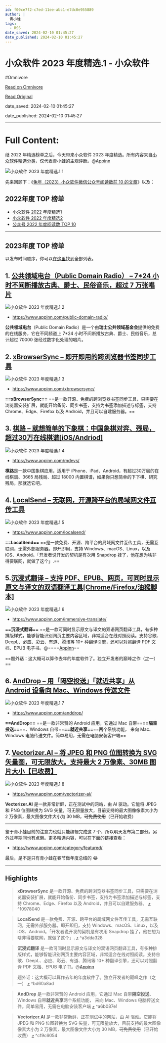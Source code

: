 ```yaml
---
id: f00ce7f2-c7ed-11ee-abc1-e7dc0e955889
author: |
  青小蛙
tags:
  - RSS
date_saved: 2024-02-10 01:45:27
date_published: 2024-02-10 01:45:27
---
```


# 小众软件 2023 年度精选.1 - 小众软件
#Omnivore

[Read on Omnivore](https://omnivore.app/me/2023-1-18d921f0a34)

[Read Original](https://www.appinn.com/appinn-2023-top-15-list-1/)

date_saved: 2024-02-10 01:45:27

date_published: 2024-02-10 01:45:27

--- 

# Full Content: 

继 2022 年精选榜单之后，今天带来小众软件 2023 年度精选。所有内容来自[小众软件精选分类](https://www.appinn.com/category/featured/)，仅代表青小蛙的主观评断。@[Appinn](https://www.appinn.com/appinn-2023-top-15-list-1/)

![小众软件 2023 年度精选.1 1](https://proxy-prod.omnivore-image-cache.app/1608x700,sk_tZj87dh9r9yxGjR_fpW_UORY9cfxbqNUdLK5lwLug/https://www.appinn.com/wp-content/uploads/2024/02/Appinn-feature-images-84.jpg "小众软件 2023 年度精选.1 1")

先来回顾下：《[兔年（2023）小众软件微信公众号阅读数前 10 的文章](https://www.appinn.com/2023-appinn-wechat-mp-top10/)》以及：

## 2022年度 TOP 榜单

* [小众软件 2022 年度精选1](https://www.appinn.com/appinn-2022-top-26-list-1)
* [小众软件 2022 年度精选2](https://www.appinn.com/appinn-2022-top-26-list-2/)
* [公众号 2022 年度阅读数 TOP 10](https://www.appinn.com/appinncom-wechat-miniapp-2022-top10/)

---

## 2023年度 TOP 榜单

以发布时间顺序，你可以[在这里](https://www.appinn.com/2023-appinn-wechat-mp-top10/)找到全部列表。

## 1\. [公共领域电台（Public Domain Radio） – 7\*24 小时不间断播放古典、爵士、民俗音乐，超过 7 万张唱片](https://www.appinn.com/public-domain-radio/)

![小众软件 2023 年度精选.1 2](https://proxy-prod.omnivore-image-cache.app/0x0,szUVx6o52lHEG5Ckiadr_VZprJM6nG0M9xmPe2uyXk20/https://static1.appinn.com/images/202301/public-domain-radio.jpg!o "小众软件 2023 年度精选.1 2")

* <https://www.appinn.com/public-domain-radio/>

**公共领域电台**（Public Domain Radio）是一个由**瑞士公共领域基金会**提供的免费的在线服务，它在不同频道上 7\*24 小时不间断播放古典、爵士、民俗音乐，总计超过 70000 张经过数字化处理的唱片。

## 2\. [xBrowserSync – 即开即用的跨浏览器书签同步工具](https://www.appinn.com/xbrowsersync/)

![小众软件 2023 年度精选.1 3](https://proxy-prod.omnivore-image-cache.app/0x0,sNMHZZFRvCeno1y0wGwNyFAPOW-8mFbIXtq5X4YisQM4/https://static1.appinn.com/images/202301/xbrowsersync.jpg!o "小众软件 2023 年度精选.1 3")

* <https://www.appinn.com/xbrowsersync/>

**==xBrowserSync==** ==是一款开源、免费的跨浏览器书签同步工具，只需要在浏览器安装扩展，就能开始备份、同步书签，支持为书签添加描述与标签，支持 Chrome、Edge、Firefox 以及 Android，并且可以自建服务器。==

## 3\. [棋路 – 就想简单的下象棋：中国象棋对弈、残局，超过30万在线棋谱\[iOS/Andriod\]](https://www.appinn.com/mdevs/)

![小众软件 2023 年度精选.1 4](https://proxy-prod.omnivore-image-cache.app/0x0,sjRJ_-tyI2_H1D1pqL81B9Hk4-uiKmKpFgV-fNzrexzk/https://static1.appinn.com/images/202301/mdevs.jpg!o "小众软件 2023 年度精选.1 4")

* <https://www.appinn.com/mdevs/>

**棋路**是一款中国象棋应用，适用于 iPhone、iPad、Android，有超过30万局的在线棋谱、3665 局残局、超过 18000 内置棋谱，如果你只想简单的下下棋、研究残局，那就选它吧。

## 4\. [LocalSend – 无联网，开源跨平台的局域网文件互传工具](https://www.appinn.com/localsend/)

![小众软件 2023 年度精选.1 5](https://proxy-prod.omnivore-image-cache.app/0x0,sVaUQCfQRtzYhBSw--HLj1RluedwwHmPTQwt7FlnHbzc/https://static1.appinn.com/images/202301/localsend.jpg!o "小众软件 2023 年度精选.1 5")

* <https://www.appinn.com/localsend/>

**==LocalSend==** ==是一款免费、开源、跨平台的局域网文件互传工具，无需互联网，无需外部服务器。即开即用，支持 Windows、macOS、Linux，以及 iOS、Android。「开发者说开发的契机是有次用 Snapdrop 挂了，他在想为啥非得要联网，就做了这个」.==

## 5.[沉浸式翻译 – 支持 PDF、EPUB、网页，可同时显示原文与译文的双语翻译工具\[Chrome/Firefox/油猴脚本\]](https://www.appinn.com/immersive-translate/)

![小众软件 2023 年度精选.1 6](https://proxy-prod.omnivore-image-cache.app/0x0,s2wzWpJ-pUOc74k6B61pCy-36B0cyDRBg1apwz16KO9I/https://static1.appinn.com/images/202302/immersive-translate.jpg!o "小众软件 2023 年度精选.1 6")

* <https://www.appinn.com/immersive-translate/>

**==沉浸式翻译==** ==是一款可同时显示原文与译文的双语网页翻译工具，有多种排版样式，能够智能识别网页主要内容区域，非常适合在线对照阅读。支持谷歌、DeepL、必应、彩云、有道、腾讯等 10+ 种翻译引擎，还可以对照翻译 PDF 文档、EPUB 电子书。@====[Appinn](https://www.appinn.com/immersive-translate/)==

==题外话：这大概可以算作去年的年度软件了。独立开发者的巅峰之作（之一）==

## 6\. [AndDrop – 用「隔空投送」「就近共享」从 Android 设备向 Mac、Windows 传送文件](https://www.appinn.com/anddrop/)

![小众软件 2023 年度精选.1 7](https://proxy-prod.omnivore-image-cache.app/0x0,squ5mwNZN4Hq1yeEnpCfc1aEq2WBRgiCUcAZBSWbE0LA/https://static1.appinn.com/images/202303/anddrop.jpg!o "小众软件 2023 年度精选.1 7")

* <https://www.appinn.com/anddrop/>

**==AndDrop==** ==是一款非常赞的 Android 应用，它通过 Mac 自带==**==隔空投送==**==、Windows 自带==**==就近共享==**==两个系统功能， 来向 Mac、Windows 电脑传送文件。简单易用，无需在电脑安装客户端==

## 7\. [Vectorizer.AI – 将 JPEG 和 PNG 位图转换为 SVG 矢量图，可无限放大。支持最大 2 万像素、30MB 图片大小【已收费】](https://www.appinn.com/vectorizer-ai/)

![小众软件 2023 年度精选.1 8](https://proxy-prod.omnivore-image-cache.app/0x0,sNS1X7WGvKTbFwsWgWmy34n-usoPUO-nw2V9-G7ZEotk/https://static1.appinn.com/images/202304/vectorizer-ai-019.jpg!o "小众软件 2023 年度精选.1 8")

* <https://www.appinn.com/vectorizer-ai/>

**Vectorizer.AI** 是一款非常新鲜，正在测试中的网站，由 AI 驱动。它能将 JPEG 和 PNG 位图转换为 SVG 矢量，可无限量放大，目前支持的最大图像像素大小为 2 万像素，最大图像文件大小为 30 MB，~~可免费使用~~（已开始收费）

---

鉴于青小蛙目前的注意力也就只能编辑完成这 7 个，所以明天发布第二部分。另外过年期间也有点懒。更多精选内容，可以在下面的链接查看：

* <https://www.appinn.com/category/featured/>

最后，是不是只有青小蛙在春节做年度总结的 😂

---

## Highlights

> **xBrowserSync** 是一款开源、免费的跨浏览器书签同步工具，只需要在浏览器安装扩展，就能开始备份、同步书签，支持为书签添加描述与标签，支持 Chrome、Edge、Firefox 以及 Android，并且可以自建服务器。 [⤴️](https://omnivore.app/me/2023-1-18d921f0a34#10978040-7574-4d56-82c5-f4207f957fb4)  ^10978040

> **LocalSend** 是一款免费、开源、跨平台的局域网文件互传工具，无需互联网，无需外部服务器。即开即用，支持 Windows、macOS、Linux，以及 iOS、Android。「开发者说开发的契机是有次用 Snapdrop 挂了，他在想为啥非得要联网，就做了这个」. [⤴️](https://omnivore.app/me/2023-1-18d921f0a34#a3dda328-a5d4-4f27-817d-fc090333fe8c)  ^a3dda328

> **沉浸式翻译** 是一款可同时显示原文与译文的双语网页翻译工具，有多种排版样式，能够智能识别网页主要内容区域，非常适合在线对照阅读。支持谷歌、DeepL、必应、彩云、有道、腾讯等 10+ 种翻译引擎，还可以对照翻译 PDF 文档、EPUB 电子书。@[Appinn](https://www.appinn.com/immersive-translate/)
> 
> 题外话：这大概可以算作去年的年度软件了。独立开发者的巅峰之作（之一） [⤴️](https://omnivore.app/me/2023-1-18d921f0a34#bd60a8ad-eb0b-419f-8a42-fa90835228c5)  ^bd60a8ad

> **AndDrop** 是一款非常赞的 Android 应用，它通过 Mac 自带**隔空投送**、Windows 自带**就近共享**两个系统功能， 来向 Mac、Windows 电脑传送文件。简单易用，无需在电脑安装客户端 [⤴️](https://omnivore.app/me/2023-1-18d921f0a34#a6b087e1-2ab3-49df-9465-25b14b4fa7c7)  ^a6b087e1

> **Vectorizer.AI** 是一款非常新鲜，正在测试中的网站，由 AI 驱动。它能将 JPEG 和 PNG 位图转换为 SVG 矢量，可无限量放大，目前支持的最大图像像素大小为 2 万像素，最大图像文件大小为 30 MB，~~可免费使用~~（已开始收费） [⤴️](https://omnivore.app/me/2023-1-18d921f0a34#cf9c6054-d94d-45cb-9b6e-91a262e9c685)  ^cf9c6054

